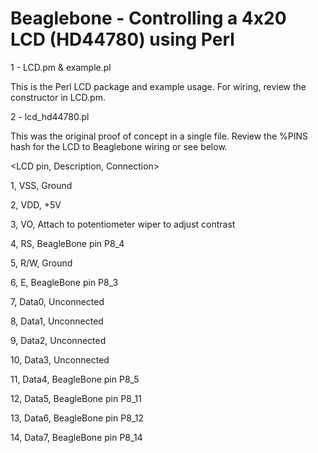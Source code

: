 Beaglebone - Controlling a 4x20 LCD (HD44780) using Perl
==========

1 - LCD.pm & example.pl

This is the Perl LCD package and example usage.  For wiring, review the constructor in LCD.pm.


2 - lcd_hd44780.pl

This was the original proof of concept in a single file.  Review the %PINS hash for the LCD to 
Beaglebone wiring or see below. 


<LCD pin, Description, Connection>

1, VSS, Ground

2, VDD, +5V

3, VO, Attach to potentiometer wiper to adjust contrast

4, RS, BeagleBone pin P8_4

5, R/W, Ground

6, E, BeagleBone pin P8_3

7, Data0, Unconnected

8, Data1, Unconnected

9, Data2, Unconnected

10, Data3, Unconnected

11, Data4, BeagleBone pin P8_5

12, Data5, BeagleBone pin P8_11

13, Data6, BeagleBone pin P8_12

14, Data7, BeagleBone pin P8_14

